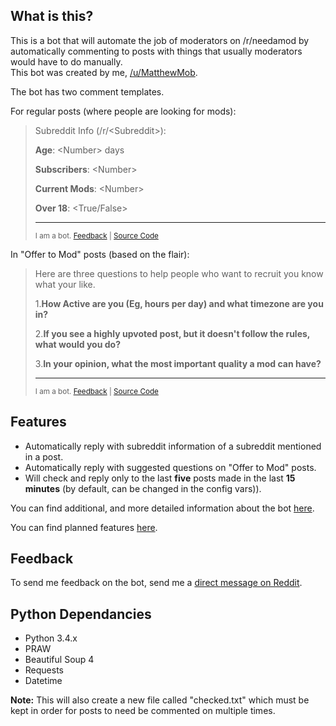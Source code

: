 ## What is this?
This is a bot that will automate the job of moderators on /r/needamod by automatically commenting to posts with things that usually moderators would have to do manually.  
This bot was created by me, [/u/MatthewMob](https://www.reddit.com/user/MatthewMob/).

The bot has two comment templates.

For regular posts (where people are looking for mods):

> Subreddit Info (/r/\<Subreddit\>):
>
> **Age**: \<Number\> days
>
> **Subscribers**: \<Number\>
>
> **Current Mods**: \<Number\>
>
> **Over 18**: \<True/False\>
>
> ---
>
> <sup>I am a bot. [Feedback](https://www.reddit.com/message/compose?to=MatthewMob&subject=%2Fr%2Fneedamod%20bot%20feedback&message=) | [Source Code](https://github.com/Matthewmob/needamod-bot)</sup>

In "Offer to Mod" posts (based on the flair):

> Here are three questions to help people who want to recruit you know what your like.
>
> 1.**How Active are you (Eg, hours per day) and what timezone are you in?**
> 
> 2.**If you see a highly upvoted post, but it doesn't follow the rules, what would you do?**
> 
> 3.**In your opinion, what the most important quality a mod can have?**
> 
> ---
> <sup>I am a bot. [Feedback](https://www.reddit.com/message/compose?to=MatthewMob&subject=%2Fr%2Fneedamod%20bot%20feedback&message=) | [Source Code](https://github.com/Matthewmob/needamod-bot)</sup>

## Features
* Automatically reply with subreddit information of a subreddit mentioned in a post.
* Automatically reply with suggested questions on "Offer to Mod" posts.
* Will check and reply only to the last **five** posts made in the last **15 minutes** (by default, can be changed in the config vars)).

You can find additional, and more detailed information about the bot [here](https://redd.it/4v4z1u).

You can find planned features [here](https://redd.it/4v50l2).

## Feedback
To send me feedback on the bot, send me a [direct message on Reddit](https://www.reddit.com/message/compose?to=MatthewMob&subject=%2Fr%2Fneedamod%20bot%20feedback&message=).

## Python Dependancies
* Python 3.4.x
* PRAW
* Beautiful Soup 4
* Requests
* Datetime

**Note:** This will also create a new file called "checked.txt" which must be kept in order for posts to need be commented on multiple times.
